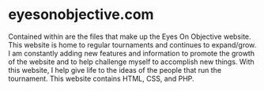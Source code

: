 # eyesonobjective.com
Contained within are the files that make up the Eyes On Objective website. This website is home to regular tournaments and continues to expand/grow. I am constantly adding new features and information to promote the growth of the website and to help challenge myself to accomplish new things. With this website, I help give life to the ideas of the people that run the tournament. This website contains HTML, CSS, and PHP.

